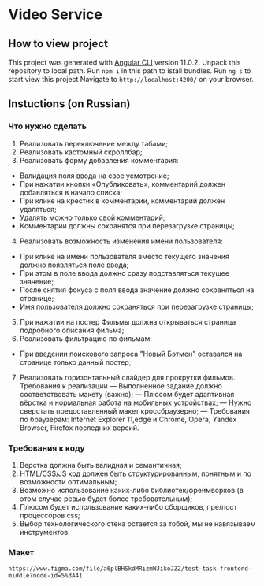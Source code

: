 # Video Service
## How to view project
This project was generated with [Angular CLI](https://github.com/angular/angular-cli) version 11.0.2.
Unpack this repository to local path. Run `npm i` in this path to istall bundles. Run `ng s` to start view this project
Navigate to `http://localhost:4200/` on your browser. 

## Instuctions (on Russian)

### Что нужно сделать
1. Реализовать переключение между табами;
2. Реализовать кастомный скроллбар;
3. Реализовать форму добавления комментария:
- Валидация поля ввода на свое усмотрение;
- При нажатии кнопки «Опубликовать», комментарий должен добавляться в
начало списка;
- При клике на крестик в комментарии, комментарий должен удаляться;
- Удалять можно только свой комментарий;
- Комментарии должны сохранятся при перезагрузке страницы;
4. Реализовать возможность изменения имени пользователя:
- При клике на имени пользователя вместо текущего значения должно
появляться поле ввода;
- При этом в поле ввода должно сразу подставляться текущее значение;
- После снятия фокуса с поля ввода значение должно сохраняться на странице;
- Имя пользователя должно сохраняться при перезагрузке страницы;
5. При нажатии на постер Фильмы должна открываться страница подробного
описания фильма;
6. Реализовать фильтрацию по фильмам:
- При введении поискового запроса "Новый Бэтмен" оставался на странице
только данный постер;
7. Реализовать горизонтальный слайдер для прокрутки фильмов.
Требования к реализации
― Выполненное задание должно соответствовать макету (важно);
― Плюсом будет адаптивная вёрстка и нормальная работа на мобильных
устройствах;
― Нужно сверстать предоставленный макет кроссбраузерно;
― Требования по браузерам: Internet Explorer 11,edge и Chrome, Opera, Yandex
Browser, Firefox последних версий.
### Требования к коду
1. Верстка должна быть валидная и семантичная;
2. HTML/CSS/JS код должен быть структурированным, понятным и по возможности
оптимальным;
3. Возможно использование каких-либо библиотек/фреймворков (в этом случае
ревью будет более требовательным);
4. Плюсом будет использование каких-либо сборщиков, пре/пост процессоров css;
5. Выбор технологического стека остается за тобой, мы не навязываем
инструментов.

### Макет
`https://www.figma.com/file/a6plBHSkdMRizmWJikoJZ2/test-task-frontend-middle?node-id=5%3A41`